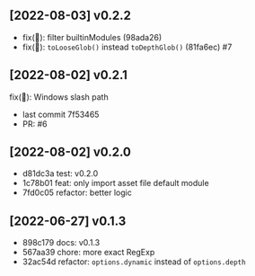 
## [2022-08-03] v0.2.2

- fix(🐞): filter builtinModules (98ada26)
- fix(🐞): `toLooseGlob()` instead `toDepthGlob()` (81fa6ec) #7

## [2022-08-02] v0.2.1

fix(🐞): Windows slash path

- last commit 7f53465
- PR: #6

## [2022-08-02] v0.2.0

- d81dc3a test: v0.2.0
- 1c78b01 feat: only import asset file default module
- 7fd0c05 refactor: better logic

## [2022-06-27] v0.1.3

- 898c179 docs: v0.1.3
- 567aa39 chore: more exact RegExp
- 32ac54d refactor: `options.dynamic` instead of `options.depth`
